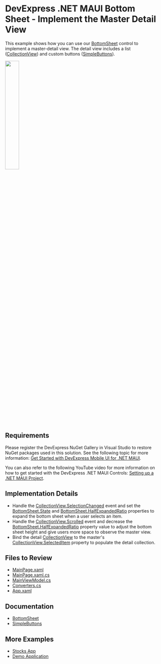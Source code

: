 # DevExpress .NET MAUI Bottom Sheet - Implement the Master Detail View

This example shows how you can use our [BottomSheet](https://docs.devexpress.com/MAUI/DevExpress.Maui.Controls.BottomSheet?v=23.1) control to implement a master-detail view. The detail view includes a list ([CollectionView](https://learn.microsoft.com/en-us/dotnet/maui/user-interface/controls/collectionview/?view=net-maui-7.0)) and custom buttons ([SimpleButtons](https://docs.devexpress.com/Maui/DevExpress.Maui.Controls.SimpleButton)).

<img src="https://user-images.githubusercontent.com/12169834/227953850-11c0d7cc-e6c5-49ec-ac59-80837663c0d0.png" width="30%"/>

## Requirements

Please register the DevExpress NuGet Gallery in Visual Studio to restore NuGet packages used in this solution. See the following topic for more information: [Get Started with DevExpress Mobile UI for .NET MAUI](https://docs.devexpress.com/MAUI/403249/get-started).

You can also refer to the following YouTube video for more information on how to get started with the DevExpress .NET MAUI Controls: [Setting up a .NET MAUI Project](https://www.youtube.com/watch?v=juJvl5UicIQ).

## Implementation Details

* Handle the [CollectionView.SelectionChanged](https://learn.microsoft.com/en-us/dotnet/api/microsoft.maui.controls.selectableitemsview.selectionchanged?view=net-maui-7.0) event and set the [BottomSheet.State](https://docs.devexpress.com/Maui/DevExpress.Maui.Controls.BottomSheet.State?v=23.1) and [BottomSheet.HalfExpandedRatio](https://docs.devexpress.com/Maui/DevExpress.Maui.Controls.BottomSheet.HalfExpandedRatio?v=23.1) properties to expand the bottom sheet when a user selects an item.
* Handle the [CollectionView.Scrolled](https://learn.microsoft.com/en-us/dotnet/api/microsoft.maui.controls.itemsview.scrolled?view=net-maui-7.0) event and decrease the [BottomSheet.HalfExpandedRatio](https://docs.devexpress.com/MAUI/DevExpress.Maui.Controls.BottomSheet.HalfExpandedRatio?v=23.1) property value to adjust the bottom sheet height and give users more space to observe the master view.
* Bind the detail [CollectionView](https://learn.microsoft.com/en-us/dotnet/maui/user-interface/controls/collectionview/?view=net-maui-7.0) to the master's  [CollectionView.SelectedItem](https://learn.microsoft.com/en-us/dotnet/api/microsoft.maui.controls.selectableitemsview.selecteditem?view=net-maui-7.0) property to populate the detail collection.

## Files to Review

<!-- default file list -->
* [MainPage.xaml](MainPage.xaml)
* [MainPage.xaml.cs](MainPage.xaml.cs)
* [MainViewModel.cs](MainViewModel.cs)
* [Converters.cs](Converters.cs)
* [App.xaml](CS/App.xaml)
<!-- default file list end -->

## Documentation

- [BottomSheet](https://docs.devexpress.com/MAUI/DevExpress.Maui.Controls.BottomSheet?v=23.1)
- [SimpleButtons](https://docs.devexpress.com/Maui/DevExpress.Maui.Controls.SimpleButton)

## More Examples

* [Stocks App](https://github.com/DevExpress-Examples/maui-stocks-mini)
* [Demo Application](https://github.com/DevExpress-Examples/maui-demo-app)
